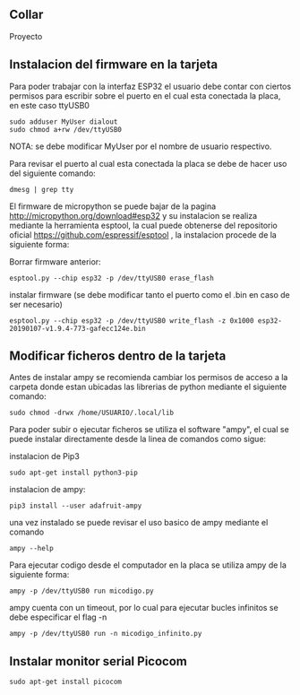 ## Collar

Proyecto

## Instalacion del firmware en la tarjeta
Para poder trabajar con la interfaz ESP32 el usuario debe contar con ciertos permisos para escribir sobre el puerto en el cual esta conectada la placa, en este caso ttyUSB0
```
sudo adduser MyUser dialout
sudo chmod a+rw /dev/ttyUSB0
```
NOTA: se debe modificar MyUser por el nombre de usuario respectivo.

Para revisar el puerto al cual esta conectada la placa se debe de hacer uso del siguiente comando:
```
dmesg | grep tty
```

El firmware de micropython se puede bajar de la pagina http://micropython.org/download#esp32 y su instalacion se realiza mediante la herramienta esptool, la cual puede obtenerse del repositorio oficial https://github.com/espressif/esptool , la instalacion procede de la siguiente forma:

Borrar firmware anterior:

```
esptool.py --chip esp32 -p /dev/ttyUSB0 erase_flash	
```
instalar firmware (se debe modificar tanto el puerto como el .bin en caso de ser necesario)
```
esptool.py --chip esp32 -p /dev/ttyUSB0 write_flash -z 0x1000 esp32-20190107-v1.9.4-773-gafecc124e.bin
```
## Modificar ficheros dentro de la tarjeta
Antes de instalar ampy se recomienda cambiar los permisos de acceso a la carpeta donde estan ubicadas las librerias de python mediante el siguiente comando:
```
sudo chmod -drwx /home/USUARIO/.local/lib
```
Para poder subir o ejecutar ficheros se utiliza el software "ampy", el cual se puede instalar directamente desde la linea de comandos como sigue:

instalacion de Pip3
```
sudo apt-get install python3-pip
```
instalacion de ampy:
```
pip3 install --user adafruit-ampy
```
una vez instalado se puede revisar el uso basico de ampy mediante el comando
```
ampy --help
```
Para ejecutar codigo desde el computador en la placa se utiliza ampy de la siguiente forma:
```
ampy -p /dev/ttyUSB0 run micodigo.py
```

ampy cuenta con un timeout, por lo cual para ejecutar bucles infinitos se debe especificar el flag -n
```
ampy -p /dev/ttyUSB0 run -n micodigo_infinito.py
```

## Instalar monitor serial Picocom
```
sudo apt-get install picocom
```
